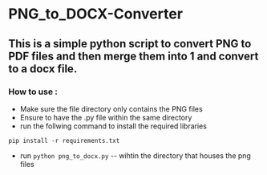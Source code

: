 # PNG_to_DOCX-Converter
## This is a simple python script to convert PNG to PDF files and then merge them into 1 and convert to a docx file. 

### How to use : 
* Make sure the file directory only contains the PNG files
* Ensure to have the .py file within the same directory  
* run the follwing command to install the required libraries 
``` 
pip install -r requirements.txt
```
* run ``` python png_to_docx.py ``` -- wihtin the directory that houses the png files
